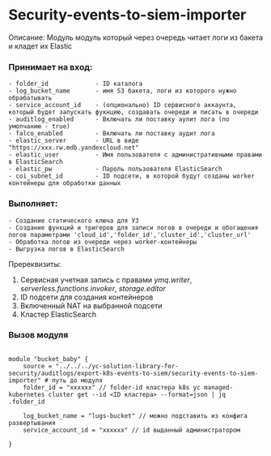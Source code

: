 # Security-events-to-siem-importer

Описание: Модуль модуль который через очередь читает логи из бакета и кладет их Elastic


### Принимает на вход: 
	- folder_id 			- ID каталога 
	- log_bucket_name 		- имя S3 бакета, логи из которого нужно обрабатывать
	- service_account_id	- (опционально) ID сервисного аккаунта, который будет запускать фукнцию, создавать очереди и писать в очереди
	- auditlog_enabled 		- Включать ли поставку аулит лога (по умолчанию - true)
	- falco_enabled 		- Включать ли поставку аудит лога 
	- elastic_server      	- URL в виде "https://xxx.rw.mdb.yandexcloud.net"
	- elastic_user        	- Имя пользователя с административными правами в ElasticSearch
	- elastic_pw          	- Пароль пользователя ElasticSearch
	- coi_subnet_id       	- ID подсети, в которой будут созданы worker контейнеры для обработки данных


### Выполняет: 
	- Создание статического ключа для УЗ
	- Создание функций и тригеров для записи логов в очереди и обогащения логов параметрами 'cloud_id','folder_id','cluster_id','cluster_url'
	- Обработка логов из очереди через worker-контейнеры
	- Выгрузка логов в ElasticSearch
	

Пререквизиты:
1) Сервисная учетная запись с правами *ymq.writer*, *serverless.functions.invoker*, *storage.editor* 
2) ID подсети для создания контейнеров
3) Включенный NAT на выбранной подсети
3) Кластер ElasticSearch


### Вызов модуля
```

module "bucket_baby" {
    source = "../../../yc-solution-library-for-security/auditlogs/export-k8s-events-to-siem/security-events-to-siem-importer" # путь до модуля
    folder_id = "xxxxxx" // folder-id кластера k8s yc managed-kubernetes cluster get --id <ID кластера> --format=json | jq  .folder_id

    log_bucket_name = "lugs-bucket" // можно подставить из конфига развертывания
    service_account_id = "xxxxxx" // id выданный администратором

}



```

